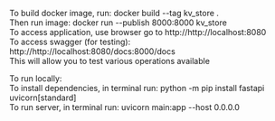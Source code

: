 To build docker image, run: docker build --tag kv_store .  
Then run image: docker run --publish 8000:8000 kv_store  
To access application, use browser go to http://http://localhost:8080  
To access swagger (for testing): http://http://localhost:8080/docs:8000/docs  
This will allow you to test various operations available  
  
To run locally:  
To install dependencies, in terminal run: python -m pip install fastapi uvicorn[standard]  
To run server, in terminal run: uvicorn main:app --host 0.0.0.0  

